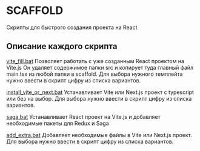 
# SCAFFOLD

Скрипты для быстрого создания проекта на React 




## Описание каждого скрипта

[vite_fill.bat](https://link) Позволяет работать с уже созданным React проектом на Vite.js Он удаляет содержимое папки src и копирует туда главный файл main.tsx из любой папки в scaffold. Для выбора нужного темплейта нужно ввести в скрипт цифру из списка вариантов.

[install_vite_or_next.bat](https://link) Устанавливает Vite или Next.js проект с typescript или без на выбор.
Для выбора нужно ввести в скрипт цифру из списка вариантов.

[saga.bat](https://link) Устанавливает React проект на Vite.js и добавляет необходимые пакеты для Redux и Saga

[add_extra.bat](https://link) Добавляет необходимые файлы в Vite или Next.js проект. Для выбора нужно ввести в скрипт цифру из списка вариантов.